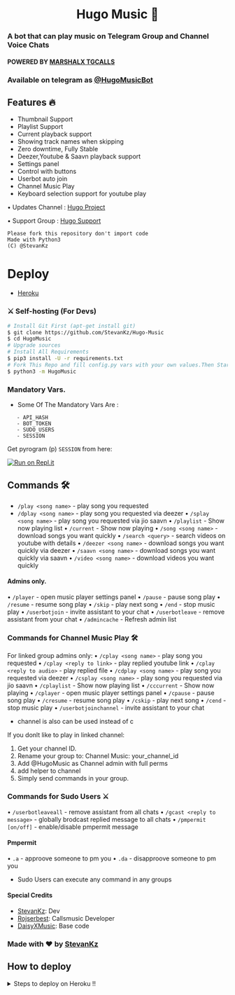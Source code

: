 <h1 align="center">Hugo Music 🎵</h1>

### A bot that can play music on Telegram Group and Channel Voice Chats
#### POWERED BY [MARSHALX TGCALLS](https://github.com/MarshalX/tgcalls)
### Available on telegram as [@HugoMusicBot](https://t.me/HugoMusicBot)

<h2> Features 🔥 </h2>

- Thumbnail Support
- Playlist Support
- Current playback support
- Showing track names when skipping
- Zero downtime, Fully Stable
- Deezer,Youtube & Saavn playback support
- Settings panel
- Control with buttons
- Userbot auto join
- Channel Music Play
- Keyboard selection support for youtube play


• Updates Channel : [Hugo Project](http://t.me/HugoProject)

• Support Group : [Hugo Support](http://t.me/HugoSupport)


```
Please fork this repository don't import code
Made with Python3
(C) @StevanKz

```

# Deploy
- [Heroku](#How-to-deploy)

### ⚔ Self-hosting (For Devs) 
```sh
# Install Git First (apt-get install git)
$ git clone https://github.com/StevanKz/Hugo-Music
$ cd HugoMusic
# Upgrade sources
# Install All Requirements 
$ pip3 install -U -r requirements.txt
# Fork This Repo and fill config.py vars with your own values.Then Start The Bot
$ python3 -m HugoMusic
```


### Mandatory Vars.

- Some Of The Mandatory Vars Are :
```- API_ID 
   - API_HASH
   - BOT_TOKEN
   - SUDO_USERS
   - SESSION
```
Get pyrogram (p)  `SESSION` from here:

[![Run on Repl.it](https://repl.it/badge/github/ChankitSaini/GenerateStringSession)](https://replit.com/@ChankitSaini/GenerateStringSession)





## Commands 🛠

- `/play <song name>` - play song you requested
- `/dplay <song name>` - play song you requested via deezer
• `/splay <song name>` - play song you requested via jio saavn
• `/playlist` - Show now playing list
• `/current` - Show now playing
• `/song <song name>` - download songs you want quickly
• `/search <query>` - search videos on youtube with details
• `/deezer <song name>` - download songs you want quickly via deezer
• `/saavn <song name>` - download songs you want quickly via saavn
• `/video <song name>` - download videos you want quickly

#### Admins only.
• `/player` - open music player settings panel
• `/pause` - pause song play
• `/resume` - resume song play
• `/skip` - play next song
• `/end` - stop music play
• `/userbotjoin` - invite assistant to your chat
• `/userbotleave` - remove assistant from your chat
• `/admincache` - Refresh admin list

### Commands for Channel Music Play 🛠
For linked group admins only:
• `/cplay <song name>` - play song you requested
• `/cplay <reply to link>` - play replied youtube link
• `/cplay <reply to audio>` - play replied file
• `/cdplay <song name>` - play song you requested via deezer
• `/csplay <song name>` - play song you requested via jio saavn
• `/cplaylist` - Show now playing list
• `/cccurrent` - Show now playing
• `/cplayer` - open music player settings panel
• `/cpause` - pause song play
• `/cresume` - resume song play
• `/cskip` - play next song
• `/cend` - stop music play
• `/userbotjoinchannel` - invite assistant to your chat
* channel is also can be used instead of c

If you donlt like to play in linked channel:
 1. Get your channel ID.
 2. Rename your group to: Channel Music: your_channel_id
 3. Add @HugoMusic as Channel admin with full perms
 4. add helper to channel
 5. Simply send commands in your group.

### Commands for Sudo Users ⚔️
• `/userbotleaveall` - remove assistant from all chats
• `/gcast <reply to message>` - globally brodcast replied message to all chats
• `/pmpermit [on/off]` - enable/disable pmpermit message

#### Pmpermit
• `.a` - approove someone to pm you
• `.da` - disapproove someone to pm you
+ Sudo Users can execute any command in any groups

#### Special Credits
- [StevanKz](http://github.com/StevanKz): Dev
- [Rojserbest](http://github.com/rojserbes): Callsmusic Developer
- [DaisyXMusic](http://github.com/TeamDaisyx/DaisyxMusic): Base code


### Made with ♥️ by [StevanKz](https://github.com/StevanKz)


## How to deploy



<details>
  <summary>Steps to deploy on Heroku !! </summary>

```
Fill in all the details, Deploy!
Now go to https://dashboard.heroku.com/apps/(app-name)/resources ( Replace (app-name) with your app name )
Turn on worker dyno (Don't worry It's free :D) & Webhook
Now send the bot /start, If it doesn't respond go to https://dashboard.heroku.com/apps/(app-name)/settings and remove webhook and port.
```

[![Deploy](https://www.herokucdn.com/deploy/button.svg)](https://heroku.com/deploy?template=https://github.com/StevanKz/Hugo-Music)
